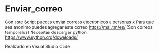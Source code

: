 # Enviar_correo
Con este Script puedes enviar correos electronicos a personas x 
Para que sea anonimo puedes agregar este correo 
https://mail.tm/es/ (Son correos temporales)
Necesitas descargar python 
https://www.python.org/downloads/

Realizado en Visual Studio Code 



